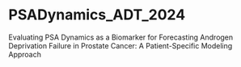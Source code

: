 # PSADynamics_ADT_2024
Evaluating PSA Dynamics as a Biomarker for Forecasting Androgen Deprivation Failure in Prostate Cancer: A Patient-Specific Modeling Approach
